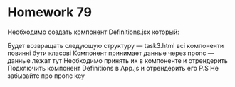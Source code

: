 # Homework 79
Необходимо создать компонент Definitions.jsx который:

Будет возвращать следующую структуру — task3.html
всі компоненти повинні бути класові
Компонент принимает данные через пропс — данные лежат тут
Необходимо принять их в компоненте и отрендерить
Подключить компонент Definitions в App.js и отрендерить его
P.S Не забывайте про пропс key